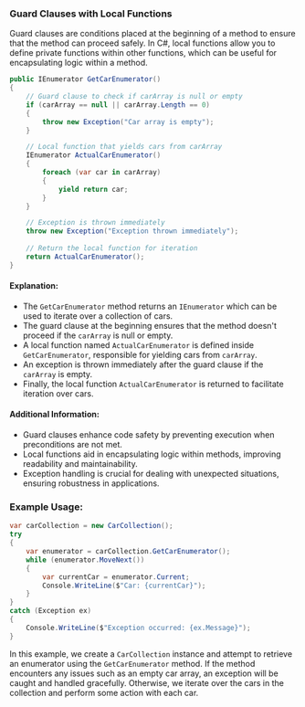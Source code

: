 ### Guard Clauses with Local Functions

Guard clauses are conditions placed at the beginning of a method to ensure that the method can proceed safely. In C#, local functions allow you to define private functions within other functions, which can be useful for encapsulating logic within a method.

```csharp
public IEnumerator GetCarEnumerator()
{
    // Guard clause to check if carArray is null or empty
    if (carArray == null || carArray.Length == 0)
    {
        throw new Exception("Car array is empty");
    }

    // Local function that yields cars from carArray
    IEnumerator ActualCarEnumerator()
    {
        foreach (var car in carArray)
        {
            yield return car;
        }
    }

    // Exception is thrown immediately
    throw new Exception("Exception thrown immediately");
    
    // Return the local function for iteration
    return ActualCarEnumerator();
}
```

#### Explanation:
- The `GetCarEnumerator` method returns an `IEnumerator` which can be used to iterate over a collection of cars.
- The guard clause at the beginning ensures that the method doesn't proceed if the `carArray` is null or empty.
- A local function named `ActualCarEnumerator` is defined inside `GetCarEnumerator`, responsible for yielding cars from `carArray`.
- An exception is thrown immediately after the guard clause if the `carArray` is empty.
- Finally, the local function `ActualCarEnumerator` is returned to facilitate iteration over cars.

#### Additional Information:
- Guard clauses enhance code safety by preventing execution when preconditions are not met.
- Local functions aid in encapsulating logic within methods, improving readability and maintainability.
- Exception handling is crucial for dealing with unexpected situations, ensuring robustness in applications.

### Example Usage:

```csharp
var carCollection = new CarCollection();
try
{
    var enumerator = carCollection.GetCarEnumerator();
    while (enumerator.MoveNext())
    {
        var currentCar = enumerator.Current;
        Console.WriteLine($"Car: {currentCar}");
    }
}
catch (Exception ex)
{
    Console.WriteLine($"Exception occurred: {ex.Message}");
}
```

In this example, we create a `CarCollection` instance and attempt to retrieve an enumerator using the `GetCarEnumerator` method. If the method encounters any issues such as an empty car array, an exception will be caught and handled gracefully. Otherwise, we iterate over the cars in the collection and perform some action with each car.